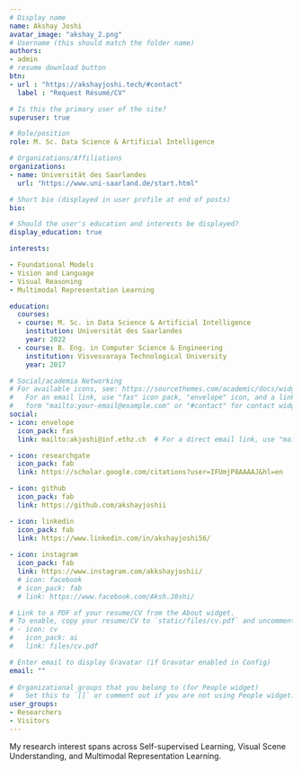 ```yaml
---
# Display name
name: Akshay Joshi
avatar_image: "akshay_2.png"
# Username (this should match the folder name)
authors:
- admin
# resume download button
btn:
- url : "https://akshayjoshi.tech/#contact"
  label : "Request Résumé/CV"

# Is this the primary user of the site?
superuser: true

# Role/position
role: M. Sc. Data Science & Artificial Intelligence

# Organizations/Affiliations
organizations:
- name: Universität des Saarlandes
  url: "https://www.uni-saarland.de/start.html"

# Short bio (displayed in user profile at end of posts)
bio:

# Should the user's education and interests be displayed?
display_education: true

interests:

- Foundational Models
- Vision and Language
- Visual Reasoning
- Multimodal Representation Learning

education:
  courses:
  - course: M. Sc. in Data Science & Artificial Intelligence
    institution: Universität des Saarlandes
    year: 2022
  - course: B. Eng. in Computer Science & Engineering
    institution: Visvesvaraya Technological University
    year: 2017

# Social/academia Networking
# For available icons, see: https://sourcethemes.com/academic/docs/widgets/#icons
#   For an email link, use "fas" icon pack, "envelope" icon, and a link in the
#   form "mailto:your-email@example.com" or "#contact" for contact widget.
social:
- icon: envelope
  icon_pack: fas
  link: mailto:akjoshi@inf.ethz.ch  # For a direct email link, use "mailto:test@example.org".

- icon: researchgate
  icon_pack: fab
  link: https://scholar.google.com/citations?user=IFUmjP8AAAAJ&hl=en

- icon: github
  icon_pack: fab
  link: https://github.com/akshayjoshii

- icon: linkedin
  icon_pack: fab
  link: https://www.linkedin.com/in/akshayjoshi56/
  
- icon: instagram
  icon_pack: fab
  link: https://www.instagram.com/akkshayjoshii/
  # icon: facebook
  # icon_pack: fab
  # link: https://www.facebook.com/Aksh.J0shi/

# Link to a PDF of your resume/CV from the About widget.
# To enable, copy your resume/CV to `static/files/cv.pdf` and uncomment the lines below.  
# - icon: cv
#   icon_pack: ai
#   link: files/cv.pdf

# Enter email to display Gravatar (if Gravatar enabled in Config)
email: ""
  
# Organizational groups that you belong to (for People widget)
#   Set this to `[]` or comment out if you are not using People widget.  
user_groups:
- Researchers
- Visitors
---
```

My research interest spans across Self-supervised Learning, Visual Scene Understanding, and Multimodal Representation Learning.


